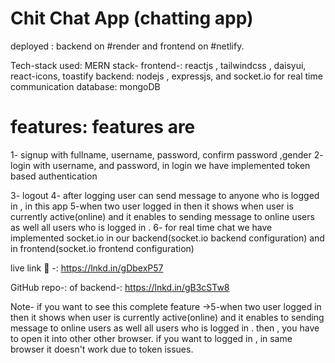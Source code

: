 # Chit Chat App (chatting app)

 deployed  : backend on #render and frontend on #netlify.

 Tech-stack used: MERN stack-
 frontend-: reactjs , tailwindcss , daisyui, react-icons, toastify 
 backend: nodejs , expressjs, and socket.io for real time communication
 database: mongoDB
 
# features: features are
1- signup with fullname, username, password, confirm password ,gender
2- login with username, and password,
in login we have implemented token based authentication

3- logout
4- after logging user can send message to anyone who is logged in , in this app
5-when two user logged in then it shows when user is currently active(online) and it enables to sending message to online users as well all users who is logged in .
6- for real time chat we have implemented socket.io in our backend(socket.io backend configuration) and in frontend(socket.io frontend configuration)

 live link 🔗 -: https://lnkd.in/gDbexP57

 GitHub repo-: of  backend-: https://lnkd.in/gB3cSTw8

Note- if you want to see this complete feature ->5-when two user logged in then it shows when user is currently active(online) and it enables to sending message to online users as well all users who is logged in .
then , you have to open it into other other browser. if you want to logged in , in same browser it doesn't work due to token issues.




